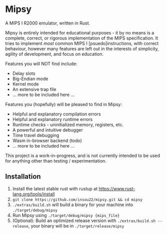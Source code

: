 # Mipsy

A MIPS I R2000 emulator, written in Rust.

Mipsy is entirely intended for educational purposes - it by no means is a complete, correct, or rigorous implementation of the MIPS specification. It tries to implement *most* common MIPS I \[psuedo\]instructions, with correct behaviour, however many features are left out in the interests of simplicity, agility of development, and focus on education.

Features you will NOT find include:
- Delay slots
- Big-Endian mode
- Kernel mode
- An extensive trap file
- ... more to be included here ...

Features you (hopefully) will be pleased to find in Mipsy:
- Helpful and explanatory compilation errors
- Helpful and explanatory runtime errors
- Runtime checks - uninitialized memory, registers, etc.
- A powerful and intuitive debugger
- Time travel debugging
- Wasm in-browser backend (todo)
- ... more to be included here ...

This project is a work-in-progress, and is not currently intended to be used for anything other than testing / experimentation.


## Installation

1. Install the latest stable rust with rustup at https://www.rust-lang.org/tools/install
2. `git clone https://github.com/insou22/mipsy.git && cd mipsy`
3. `./extras/build.sh` will build a binary for your machine into `./target/debug/mipsy`
4. Run Mipsy using `./target/debug/mipsy {mips_file}`
5. (Optional): Build an optimized release version with `./extras/build.sh --release`, your binary will be in `./target/release/mipsy`